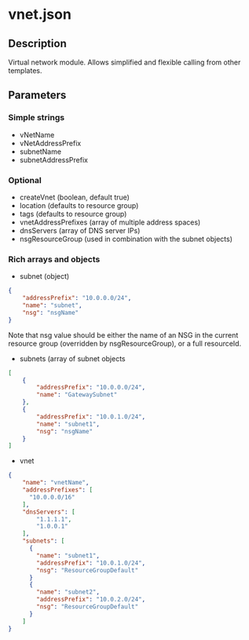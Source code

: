 # vnet.json

## Description

Virtual network module.  Allows simplified and flexible calling from other templates.

## Parameters

### Simple strings

* vNetName
* vNetAddressPrefix
* subnetName
* subnetAddressPrefix

### Optional

* createVnet (boolean, default true)
* location (defaults to resource group)
* tags (defaults to resource group)
* vnetAddressPrefixes (array of multiple address spaces)
* dnsServers (array of DNS server IPs)
* nsgResourceGroup (used in combination with the subnet objects)

### Rich arrays and objects

* subnet (object)

```json
{
    "addressPrefix": "10.0.0.0/24",
    "name": "subnet",
    "nsg": "nsgName"
}
```

Note that nsg value should be either the name of an NSG in the current resource group (overridden by nsgResourceGroup), or a full resourceId.

* subnets (array of subnet objects

```json
[
    {
        "addressPrefix": "10.0.0.0/24",
        "name": "GatewaySubnet"
    },
    {
        "addressPrefix": "10.0.1.0/24",
        "name": "subnet1",
        "nsg": "nsgName"
    }
]
```

* vnet

```json
{
    "name": "vnetName",
    "addressPrefixes": [
      "10.0.0.0/16"
    ],
    "dnsServers": [
        "1.1.1.1",
        "1.0.0.1"
    ],
    "subnets": [
      {
        "name": "subnet1",
        "addressPrefix": "10.0.1.0/24",
        "nsg": "ResourceGroupDefault"
      }
      {
        "name": "subnet2",
        "addressPrefix": "10.0.2.0/24",
        "nsg": "ResourceGroupDefault"
      }
    ]
}
```